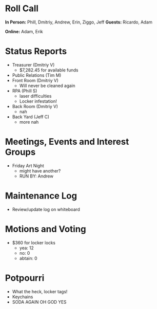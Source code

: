 # Roll Call

**In Person:**  Phill, Dmitriy, Andrew, Erin, Ziggo, Jeff
**Guests:** Ricardo, Adam

**Online:** Adam, Erik

# Status Reports
- Treasurer (Dmitriy V)
  - $7,282.45 for available funds
- Public Relations (Tim M)
- Front Room (Dmitriy V)
  -  Will never be cleaned again
- RPA (Phill S)
  - laser difficulties
  - Locker infestation!
- Back Room (Dmitriy V)
  - nah
- Back Yard (Jeff C)
  - more nah
# Meetings, Events and Interest Groups
- Friday Art Night
  -  might have another?
  - RUN BY: Andrew
# Maintenance Log
- Review/update log on whiteboard
# Motions and Voting
- $360 for locker locks
  - yea: 12
  - no: 0
  - abtain: 0
# Potpourri
- What the heck, locker tags!
- Keychains
- SODA AGAIN OH GOD YES
